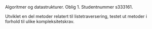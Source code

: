 Algoritmer og datastrukturer.
Oblig 1.
Studentnummer s333161.

Utviklet en del metoder relatert til listetraversering, testet ut metoder i forhold til ulike kompleksitetskrav.


